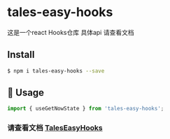 # tales-easy-hooks

这是一个react Hooks仓库 具体api 请查看文档

## Install

```bash
$ npm i tales-easy-hooks --save
```


## 🔨 Usage

```ts
import { useGetNowState } from 'tales-easy-hooks';
```

### 请查看文档 [TalesEasyHooks](https://talesxx.github.io/easyHooks/) 
